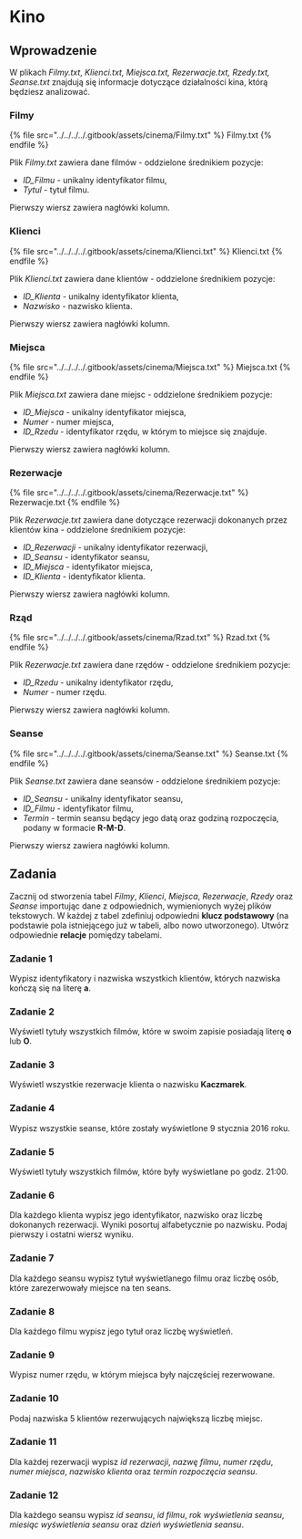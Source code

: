 # Kino

## Wprowadzenie

W plikach *Filmy.txt*, *Klienci.txt, Miejsca.txt, Rezerwacje.txt, Rzedy.txt, Seanse.txt* znajdują się informacje dotyczące działalności kina, którą będziesz analizować.

### Filmy

{% file src="../../../../.gitbook/assets/cinema/Filmy.txt" %}
Filmy.txt
{% endfile %}

Plik *Filmy.txt* zawiera dane filmów - oddzielone średnikiem pozycje:

- *ID_Filmu* - unikalny identyfikator filmu,
- *Tytul* - tytuł filmu.

Pierwszy wiersz zawiera nagłówki kolumn. 

### Klienci

{% file src="../../../../.gitbook/assets/cinema/Klienci.txt" %}
Klienci.txt
{% endfile %}

Plik *Klienci.txt* zawiera dane klientów - oddzielone średnikiem pozycje:

- *ID_Klienta* - unikalny identyfikator klienta,
- *Nazwisko* - nazwisko klienta.

Pierwszy wiersz zawiera nagłówki kolumn. 

### Miejsca

{% file src="../../../../.gitbook/assets/cinema/Miejsca.txt" %}
Miejsca.txt
{% endfile %}

Plik *Miejsca.txt* zawiera dane miejsc - oddzielone średnikiem pozycje:

- *ID_Miejsca* - unikalny identyfikator miejsca,
- *Numer* - numer miejsca,
- *ID_Rzedu* - identyfikator rzędu, w którym to miejsce się znajduje.

Pierwszy wiersz zawiera nagłówki kolumn. 

### Rezerwacje

{% file src="../../../../.gitbook/assets/cinema/Rezerwacje.txt" %}
Rezerwacje.txt
{% endfile %}

Plik *Rezerwacje.txt* zawiera dane dotyczące rezerwacji dokonanych przez klientów kina - oddzielone średnikiem pozycje:

- *ID_Rezerwacji* - unikalny identyfikator rezerwacji,
- *ID_Seansu* - identyfikator seansu,
- *ID_Miejsca* - identyfikator miejsca,
- *ID_Klienta* - identyfikator klienta.

Pierwszy wiersz zawiera nagłówki kolumn. 

### Rząd

{% file src="../../../../.gitbook/assets/cinema/Rzad.txt" %}
Rzad.txt
{% endfile %}

Plik *Rezerwacje.txt* zawiera dane rzędów - oddzielone średnikiem pozycje:

- *ID_Rzedu* - unikalny identyfikator rzędu,
- *Numer* - numer rzędu.

Pierwszy wiersz zawiera nagłówki kolumn. 

### Seanse

{% file src="../../../../.gitbook/assets/cinema/Seanse.txt" %}
Seanse.txt
{% endfile %}

Plik *Seanse.txt* zawiera dane seansów - oddzielone średnikiem pozycje:

- *ID_Seansu* - unikalny identyfikator seansu,
- *ID_Filmu* - identyfikator filmu,
- *Termin* - termin seansu będący jego datą oraz godziną rozpoczęcia, podany w formacie **R-M-D**.

Pierwszy wiersz zawiera nagłówki kolumn. 

## Zadania

Zacznij od stworzenia tabel *Filmy*, *Klienci*, *Miejsca*, *Rezerwacje*, *Rzedy* oraz *Seanse* importując dane z odpowiednich, wymienionych wyżej plików tekstowych. W każdej z tabel zdefiniuj odpowiedni **klucz podstawowy** (na podstawie pola istniejącego już w tabeli, albo nowo utworzonego). Utwórz odpowiednie **relacje** pomiędzy tabelami.

### Zadanie 1

Wypisz identyfikatory i nazwiska wszystkich klientów, których nazwiska kończą się na literę **a**.

### Zadanie 2

Wyświetl tytuły wszystkich filmów, które w swoim zapisie posiadają literę **o** lub **O**.

### Zadanie 3

Wyświetl wszystkie rezerwacje klienta o nazwisku **Kaczmarek**.

### Zadanie 4

Wypisz wszystkie seanse, które zostały wyświetlone 9 stycznia 2016 roku.

### Zadanie 5

Wyświetl tytuły wszystkich filmów, które były wyświetlane po godz. 21:00. 

### Zadanie 6

Dla każdego klienta wypisz jego identyfikator, nazwisko oraz liczbę dokonanych rezerwacji. Wyniki posortuj alfabetycznie po nazwisku. Podaj pierwszy i ostatni wiersz wyniku.

### Zadanie 7

Dla każdego seansu wypisz tytuł wyświetlanego filmu oraz liczbę osób, które zarezerwowały miejsce na ten seans.

### Zadanie 8

Dla każdego filmu wypisz jego tytuł oraz liczbę wyświetleń.

### Zadanie 9

Wypisz numer rzędu, w którym miejsca były najczęściej rezerwowane.

### Zadanie 10

Podaj nazwiska 5 klientów rezerwujących największą liczbę miejsc.

### Zadanie 11

Dla każdej rezerwacji wypisz *id rezerwacji*, *nazwę filmu*, *numer rzędu*, *numer miejsca*, *nazwisko klienta* oraz *termin rozpoczęcia seansu*.

### Zadanie 12

Dla każdego seansu wypisz *id seansu*, *id filmu*, *rok wyświetlenia seansu*, *miesiąc wyświetlenia seansu* oraz *dzień wyświetlenia seansu*.
